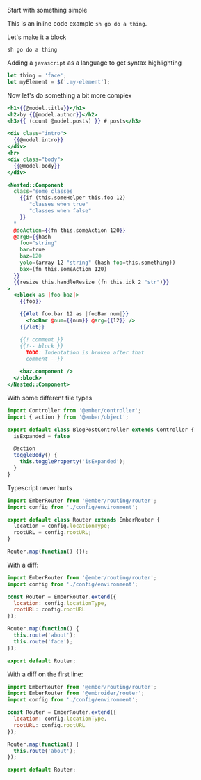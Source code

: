 Start with something simple

This is an inline code example `sh go do a thing`.

Let's make it a block
```
sh go do a thing
```

Adding a `javascript` as a language to get syntax highlighting
```javascript
let thing = 'face';
let myElement = $('.my-element');
```

Now let's do something a bit more complex

```handlebars {data-filename=app/templates/blog-post.hbs}
<h1>{{@model.title}}</h1>
<h2>by {{@model.author}}</h2>
<h3>{{ (count @model.posts) }} # posts</h3>

<div class="intro">
  {{@model.intro}}
</div>
<hr>
<div class="body">
  {{@model.body}}
</div>

<Nested::Component
  class="some classes
    {{if (this.someHelper this.foo 12)
       "classes when true"
       "classes when false"
    }}
  "
  @doAction={{fn this.someAction 120}}
  @argB={{hash
    foo="string"
    bar=true
    baz=120
    yolo=(array 12 "string" (hash foo=this.something))
    bax=(fn this.someAction 120)
  }}
  {{resize this.handleResize (fn this.idk 2 "str")}}
>
  <:block as |foo baz|>
    {{foo}}

    {{#let foo.bar 12 as |fooBar num|}}
      <fooBar @num={{num}} @arg={{12}} />
    {{/let}}

    {{! comment }}
    {{!-- block }}
      TODO: Indentation is broken after that
      comment --}}

    <baz.component />
  </:block>
</Nested::Component>
```

With some different file types

```javascript {data-filename=app/controllers/blog-post.js}
import Controller from '@ember/controller';
import { action } from '@ember/object';

export default class BlogPostController extends Controller {
  isExpanded = false

  @action
  toggleBody() {
    this.toggleProperty('isExpanded');
  }
}
```

Typescript never hurts

```typescript {data-filename=app/router.ts}
import EmberRouter from '@ember/routing/router';
import config from './config/environment';

export default class Router extends EmberRouter {
  location = config.locationType;
  rootURL = config.rootURL;
}

Router.map(function() {});
```

With a diff: 

```javascript {data-filename="app/router.js" data-diff="+10,-11"}
import EmberRouter from '@ember/routing/router';
import config from './config/environment';

const Router = EmberRouter.extend({
  location: config.locationType,
  rootURL: config.rootURL
});

Router.map(function() {
  this.route('about');
  this.route('face');
});

export default Router;
```

With a diff on the first line: 

```javascript {data-filename="app/router.js" data-diff="-1,+2"}
import EmberRouter from '@ember/routing/router';
import EmberRouter from '@embroider/router';
import config from './config/environment';

const Router = EmberRouter.extend({
  location: config.locationType,
  rootURL: config.rootURL
});

Router.map(function() {
  this.route('about');
});

export default Router;
```
